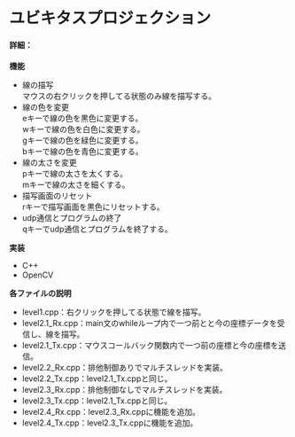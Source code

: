 # ユビキタスプロジェクション
#### 詳細：

**機能**
* 線の描写<br>
    マウスの右クリックを押してる状態のみ線を描写する。
* 線の色を変更<br>
    eキーで線の色を黒色に変更する。<br>
    wキーで線の色を白色に変更する。<br>
    gキーで線の色を緑色に変更する。<br>
    bキーで線の色を青色に変更する。
* 線の太さを変更<br>
    pキーで線の太さを太くする。<br>
    mキーで線の太さを細くする。
* 描写画面のリセット<br>
    rキーで描写画面を黒色にリセットする。
* udp通信とプログラムの終了<br>
    qキーでudp通信とプログラムを終了する。

**実装**
* C++
* OpenCV

**各ファイルの説明**
* level1.cpp：右クリックを押してる状態で線を描写。
* level2.1_Rx.cpp：main文のwhileループ内で一つ前とと今の座標データを受信し、線を描写。
* level2.1_Tx.cpp：マウスコールバック関数内で一つ前の座標と今の座標を送信。
* level2.2_Rx.cpp：排他制御ありでマルチスレッドを実装。
* level2.2_Tx.cpp：level2.1_Tx.cppと同じ。
* level2.3_Rx.cpp：排他制御なしでマルチスレッドを実装。
* level2.3_Tx.cpp：level2.1_Tx.cppと同じ。
* level2.4_Rx.cpp：level2.3_Rx.cppに機能を追加。
* level2.4_Tx.cpp：level2.3_Tx.cppに機能を追加。
